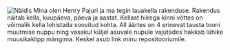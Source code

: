 ![Näidis](/images/n2idis.JPG)
Mina olen Henry Pajuri ja ma tegin lauakella rakenduse. Rakendus näitab kella, kuupäeva, päeva ja aastat. Kellast hiirega kinni võttes on võimalik kella lohistada soovitud kohta. All äärtes on 4 erinevat tausta tooni muutmise nuppu ning vasakul küljel asuvale nupule vajutades hakkab lühike muusikaklipp mängima. Keskel asub link minu repositooriumile.
